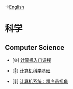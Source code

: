->[English](/SKILLSETS/SCIENCE/science.md)
# 科学
## Computer Science
- [🌐] [计算机入门课程](https://www.youtube.com/playlist?list=PL8dPuuaLjXtNlUrzyH5r6jN9ulIgZBpdo)

- [📗] [计算机科学基础](https://github.com/acmbpdc/openlib.cs)

- [📗] [计算机系统：程序员视角](https://github.com/iWangMu/Book-CSAPP/blob/master/_Attachments/Computer_Systems_A_Programmers_Perspective(3rd).pdf)